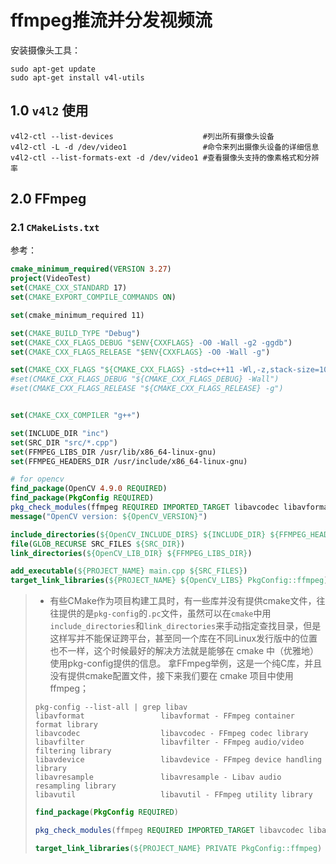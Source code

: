 # ffmpeg推流并分发视频流

安装摄像头工具：

```shell
sudo apt-get update
sudo apt-get install v4l-utils
```

## 1.0  `v4l2` 使用

```shell
v4l2-ctl --list-devices                    #列出所有摄像头设备
v4l2-ctl -L -d /dev/video1                 #命令来列出摄像头设备的详细信息
v4l2-ctl --list-formats-ext -d /dev/video1 #查看摄像头支持的像素格式和分辨率
```







## 2.0 FFmpeg

### 2.1 `CMakeLists.txt`

参考：

```cmake
cmake_minimum_required(VERSION 3.27)
project(VideoTest)
set(CMAKE_CXX_STANDARD 17)
set(CMAKE_EXPORT_COMPILE_COMMANDS ON)

set(cmake_minimum_required 11)

set(CMAKE_BUILD_TYPE "Debug")
set(CMAKE_CXX_FLAGS_DEBUG "$ENV{CXXFLAGS} -O0 -Wall -g2 -ggdb")
set(CMAKE_CXX_FLAGS_RELEASE "$ENV{CXXFLAGS} -O0 -Wall -g")

set(CMAKE_CXX_FLAGS "${CMAKE_CXX_FLAGS} -std=c++11 -Wl,-z,stack-size=1024000000")
#set(CMAKE_CXX_FLAGS_DEBUG "${CMAKE_CXX_FLAGS_DEBUG} -Wall")
#set(CMAKE_CXX_FLAGS_RELEASE "${CMAKE_CXX_FLAGS_RELEASE} -g")


set(CMAKE_CXX_COMPILER "g++")

set(INCLUDE_DIR "inc")
set(SRC_DIR "src/*.cpp")
set(FFMPEG_LIBS_DIR /usr/lib/x86_64-linux-gnu)
set(FFMPEG_HEADERS_DIR /usr/include/x86_64-linux-gnu)

# for opencv
find_package(OpenCV 4.9.0 REQUIRED)
find_package(PkgConfig REQUIRED)
pkg_check_modules(ffmpeg REQUIRED IMPORTED_TARGET libavcodec libavformat libavutil)
message("OpenCV version: ${OpenCV_VERSION}")

include_directories(${OpenCV_INCLUDE_DIRS} ${INCLUDE_DIR} ${FFMPEG_HEADERS_DIR})
file(GLOB_RECURSE SRC_FILES ${SRC_DIR})
link_directories(${OpenCV_LIB_DIR} ${FFMPEG_LIBS_DIR})

add_executable(${PROJECT_NAME} main.cpp ${SRC_FILES})
target_link_libraries(${PROJECT_NAME} ${OpenCV_LIBS} PkgConfig::ffmpeg)

```

> - 有些CMake作为项目构建工具时，有一些库并没有提供cmake文件，往往提供的是`pkg-config`的`.pc`文件，虽然可以在`cmake`中用`include_directories`和`link_directories`来手动指定查找目录，但是这样写并不能保证跨平台，甚至同一个库在不同Linux发行版中的位置也不一样，这个时候最好的解决方法就是能够在 cmake 中（优雅地）使用pkg-config提供的信息。
>   拿FFmpeg举例，这是一个纯C库，并且没有提供cmake配置文件，接下来我们要在 cmake 项目中使用 ffmpeg；
>
> ```
> pkg-config --list-all | grep libav
> libavformat                 libavformat - FFmpeg container format library
> libavcodec                  libavcodec - FFmpeg codec library
> libavfilter                 libavfilter - FFmpeg audio/video filtering library
> libavdevice                 libavdevice - FFmpeg device handling library
> libavresample               libavresample - Libav audio resampling library
> libavutil                   libavutil - FFmpeg utility library
> ```
>
> ```cmake
> find_package(PkgConfig REQUIRED)
> 
> pkg_check_modules(ffmpeg REQUIRED IMPORTED_TARGET libavcodec libavformat libavutil)
> 
> target_link_libraries(${PROJECT_NAME} PRIVATE PkgConfig::ffmpeg)
> ```
>
> 